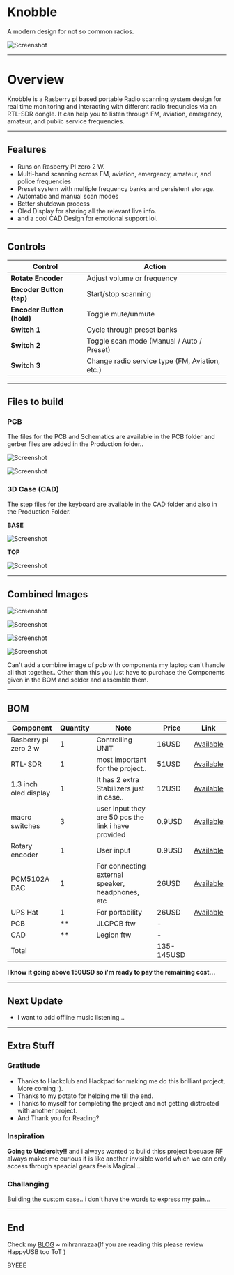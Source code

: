 # Knobble
A modern design for not so common radios.

![Screenshot](Assets/logo.png)

---

# Overview

Knobble is a Rasberry pi based portable Radio scanning system design for real time monitoring and interacting with different radio frequncies via an RTL-SDR dongle. It can help you to listen through FM, aviation, emergency, amateur, and public service frequencies.

---

## Features

- Runs on Rasberry PI zero 2 W.
- Multi-band scanning across FM, aviation, emergency, amateur, and police frequencies
- Preset system with multiple frequency banks and persistent storage.
- Automatic and manual scan modes
- Better shutdown process
- Oled Display for sharing all the relevant live info.
- and a cool CAD Design for emotional support lol.

---

## Controls

| Control                   | Action                                         |
| ------------------------- | ---------------------------------------------- |
| **Rotate Encoder**        | Adjust volume or frequency                     |
| **Encoder Button (tap)**  | Start/stop scanning                            |
| **Encoder Button (hold)** | Toggle mute/unmute                             |
| **Switch 1**              | Cycle through preset banks                     |
| **Switch 2**              | Toggle scan mode (Manual / Auto / Preset)      |
| **Switch 3**              | Change radio service type (FM, Aviation, etc.) |

---

## Files to build 

### PCB 

The files for the PCB and Schematics are available in the PCB folder and gerber files are added in the Production folder..

![Screenshot](Assets/npcb3d.png)

![Screenshot](Assets/npcb3d2.png)

### 3D Case (CAD)

The step files for the keyboard are available in the CAD folder and also in the Production Folder.

**BASE**

![Screenshot](Assets/ncad4.png)


**TOP**

![Screenshot](Assets/ncad5.png)


---

## Combined Images

![Screenshot](Assets/ucad3.png)

![Screenshot](Assets/ncad.png)

![Screenshot](Assets/ncad2.png)

![Screenshot](Assets/ncad3.png)


Can't add a combine image of pcb with components my laptop can't handle all that together..
Other than this you just have to purchase the Components given in the BOM and solder and assemble them.

---

## BOM 


| Component             | Quantity | Note                                                | Price      | Link                                                                                                                                                                                                                                                                                                                                                                                                                                                                                                                                  |
| --------------------- | -------- | --------------------------------------------------- | ---------- | ------------------------------------------------------------------------------------------------------------------------------------------------------------------------------------------------------------------------------------------------------------------------------------------------------------------------------------------------------------------------------------------------------------------------------------------------------------------------------------------------------------------------------------- |
| Rasberry pi zero 2 w  | 1        | Controlling UNIT                                    | 16USD      | [Available](https://amzn.in/d/c275gW4)                                                                                                                                                                                                                                                                                                                                                                                                                                                                                                |
| RTL-SDR               | 1        | most important for the project..                    | 51USD     | [Available](https://www.fabtolab.com/rtl-sdr-blog-v4-r828d-rtl2832u-1ppm-tcxo-sma-software-defined-radio-dipole-antenna-kit?search=RTL-SDR%20Blog)                           |
| 1.3 inch oled display | 1        | It has 2 extra Stabilizers just in case..           | 12USD       | [Available](https://www.amazon.in/OLED-Display-display-module-Blue/dp/B094W7TDKG/ref=sr_1_2?crid=3Q8FJIB11QGHE&dib=eyJ2IjoiMSJ9.B7UJuX2tN4RE5qUC46uLygug8WxLWjSOgkyJMu7-EXH34VlmGjoBuWPJP22TIlHrdvHc4LjgYXnp2hc3py_BE1EeIB7uhaHjrsFRpNXUNRdJJqR5dObtouw747pxiRkK7KSuLolsob9jHVAnGcaUQn5teiI1JISdhIaT3GLy4wLR4472yi4Cjp-WcG2tbnTWI6ai3V6rmwGP0F4cLP8XCu0CnJj878OKKMi18kqWd-w.z5miULqVkwuwROpuzjmyTGVz6pdf8Er0rOkTBH4zD-s&dib_tag=se&keywords=1%2C3+inch+oled+display&qid=1750676109&sprefix=1%2C3+inch+oled+displa%2Caps%2C227&sr=8-2) |
| macro switches        | 3        | user input they are 50 pcs the link i have provided | 0.9USD     | [Available](https://amzn.in/d/1zYgQJ0)                                                                                                                                                                                                                                                                                                                                                                                                                                                                                                |
| Rotary encoder        | 1        | User input                                          | 0.9USD     | [Available](https://amzn.in/d/8Zozbdr)                                                                                                                                                                                                                                                                                                                                                                                                                                                                                                |
| PCM5102A DAC          | 1        | For connecting external speaker, headphones, etc    | 26USD      | [Available](https://amzn.in/d/7MQeXHS)                                                                                                                                                                                                                                                                                                                                                                                                                                                                                                |
| UPS Hat               | 1        | For portability                                     | 26USD      | [Available](https://hubtronics.in/ups-hat-c)                                                                                                                                                                                                                                                                                                                                                                                                                                                                                          |
| PCB                   | **       | JLCPCB ftw                                          | -          |                                                                                                                                                                                                                                                                                                                                                                                                                                                                                                                                       |
| CAD                   | **       | Legion ftw                                          | -          |                                                                                                                                                                                                                                                                                                                                                                                                                                                                                                                                       |
| Total                 |          |                                                     | 135-145USD |                                                                                                                                                                                                                                                                                                                                                                                                                                                                                                                                       |


**I know it going above 150USD so i'm ready to pay the remaining cost...**

---

## Next Update 

- I want to add offline music listening...

---

## Extra Stuff

### Gratitude
- Thanks to Hackclub and Hackpad for making me do this brilliant project, More coming :).
- Thanks to my potato for helping me till the end.
- Thanks to myself for completing the project and not getting distracted with another project.
- And Thank you for Reading?

### Inspiration
**Going to Undercity!!** and i always wanted to build thiss project becuase RF always makes me curious it is like another invisible world which we can only access through speacial gears feels Magical...

### Challanging
Building the custom case.. i don't have the words to express my pain...

---

## End
Check my [BLOG](https://mihranrazaa.pages.dev/)
~ mihranrazaa(If you are reading this please review HappyUSB too ToT )

BYEEE
